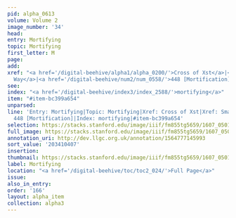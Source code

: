 ```yaml
---
pid: alpha_0613
volume: Volume 2
image_number: '34'
head:
entry: Mortifying
topic: Mortifying
first_letter: M
page:
add:
xref: "<a href='/digital-beehive/alpha1/alpha_0200/'>Cross of Xst</a>|<a href='/digital-beehive/alpha5/alpha_1032/'>Small
  Way</a>|<a href='/digital-beehive/num2/num_0558/'>448 [Mortification]</a>"
see:
index: "<a href='/digital-beehive/index3/index_2588/'>mortifying</a>"
item: "#item-bc399a654"
unparsed:
line: 'Entry: Mortifying|Topic: Mortifying|Xref: Cross of Xst|Xref: Small Way|Xref:
  448 [Mortification]|Index: mortifying|#item-bc399a654'
selection: https://stacks.stanford.edu/image/iiif/fm855tg5659/1607_0501/720,407,3056,548/full/0/default.jpg
full_image: https://stacks.stanford.edu/image/iiif/fm855tg5659/1607_0501/full/full/0/default.jpg
annotation_uri: http://dev.llgc.org.uk/annotation/1564777145993
sort_value: '203410407'
insertion:
thumbnail: https://stacks.stanford.edu/image/iiif/fm855tg5659/1607_0501/720,407,600,180/250,/0/default.jpg
label: Mortifying
location: "<a href='/digital-beehive/toc/toc2_024/'>Full Page</a>"
issue:
also_in_entry:
order: '166'
layout: alpha_item
collection: alpha3
---
```

